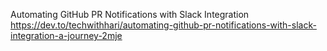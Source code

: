 Automating GitHub PR Notifications with Slack Integration https://dev.to/techwithhari/automating-github-pr-notifications-with-slack-integration-a-journey-2mje